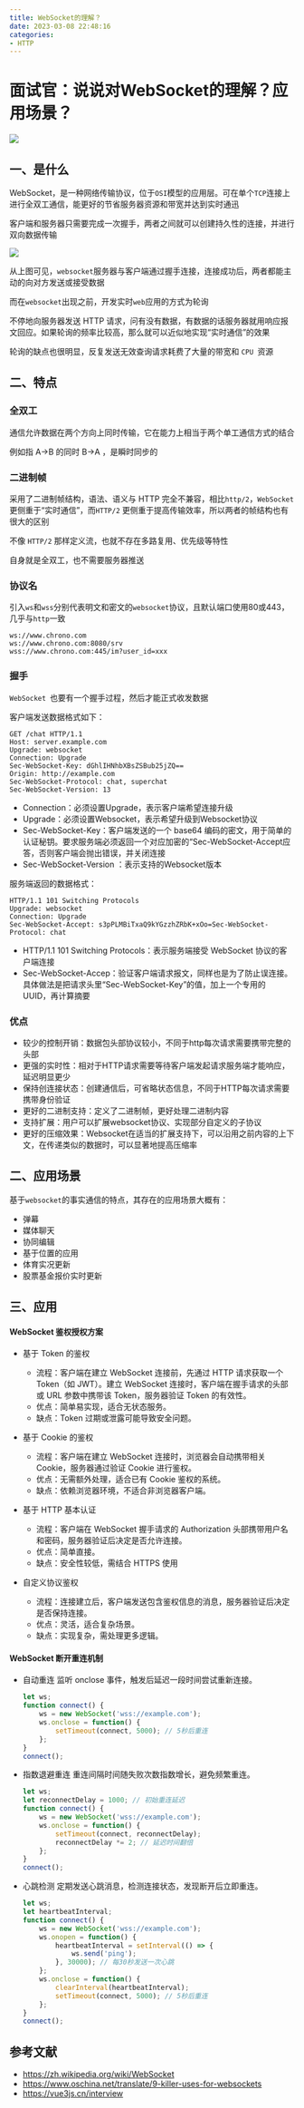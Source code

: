 ```yaml
---
title: WebSocket的理解？
date: 2023-03-08 22:48:16
categories: 
- HTTP
---
```


# 面试官：说说对WebSocket的理解？应用场景？

 ![](https://static.vue-js.com/a358a8c0-c0f1-11eb-ab90-d9ae814b240d.png)

## 一、是什么

WebSocket，是一种网络传输协议，位于`OSI`模型的应用层。可在单个`TCP`连接上进行全双工通信，能更好的节省服务器资源和带宽并达到实时通迅

客户端和服务器只需要完成一次握手，两者之间就可以创建持久性的连接，并进行双向数据传输

 ![](https://static.vue-js.com/ad386e20-c0f1-11eb-85f6-6fac77c0c9b3.png)

从上图可见，`websocket`服务器与客户端通过握手连接，连接成功后，两者都能主动的向对方发送或接受数据

而在`websocket`出现之前，开发实时`web`应用的方式为轮询

不停地向服务器发送 HTTP 请求，问有没有数据，有数据的话服务器就用响应报文回应。如果轮询的频率比较高，那么就可以近似地实现“实时通信”的效果

轮询的缺点也很明显，反复发送无效查询请求耗费了大量的带宽和 `CPU `资源



## 二、特点



### 全双工

通信允许数据在两个方向上同时传输，它在能力上相当于两个单工通信方式的结合

例如指 A→B 的同时 B→A ，是瞬时同步的



### 二进制帧

采用了二进制帧结构，语法、语义与 HTTP 完全不兼容，相比`http/2`，`WebSocket `更侧重于“实时通信”，而`HTTP/2` 更侧重于提高传输效率，所以两者的帧结构也有很大的区别

不像 `HTTP/2` 那样定义流，也就不存在多路复用、优先级等特性

自身就是全双工，也不需要服务器推送





### 协议名

引入`ws`和`wss`分别代表明文和密文的`websocket`协议，且默认端口使用80或443，几乎与`http`一致

```http
ws://www.chrono.com
ws://www.chrono.com:8080/srv
wss://www.chrono.com:445/im?user_id=xxx
```



### 握手

`WebSocket `也要有一个握手过程，然后才能正式收发数据

客户端发送数据格式如下：

```http
GET /chat HTTP/1.1
Host: server.example.com
Upgrade: websocket
Connection: Upgrade
Sec-WebSocket-Key: dGhlIHNhbXBsZSBub25jZQ==
Origin: http://example.com
Sec-WebSocket-Protocol: chat, superchat
Sec-WebSocket-Version: 13
```

- Connection：必须设置Upgrade，表示客户端希望连接升级
- Upgrade：必须设置Websocket，表示希望升级到Websocket协议
- Sec-WebSocket-Key：客户端发送的一个 base64 编码的密文，用于简单的认证秘钥。要求服务端必须返回一个对应加密的“Sec-WebSocket-Accept应答，否则客户端会抛出错误，并关闭连接
- Sec-WebSocket-Version ：表示支持的Websocket版本

服务端返回的数据格式：

```http
HTTP/1.1 101 Switching Protocols
Upgrade: websocket
Connection: Upgrade
Sec-WebSocket-Accept: s3pPLMBiTxaQ9kYGzzhZRbK+xOo=Sec-WebSocket-Protocol: chat
```

- HTTP/1.1 101 Switching Protocols：表示服务端接受 WebSocket 协议的客户端连接
- Sec-WebSocket-Accep：验证客户端请求报文，同样也是为了防止误连接。具体做法是把请求头里“Sec-WebSocket-Key”的值，加上一个专用的 UUID，再计算摘要



### 优点

- 较少的控制开销：数据包头部协议较小，不同于http每次请求需要携带完整的头部
- 更强的实时性：相对于HTTP请求需要等待客户端发起请求服务端才能响应，延迟明显更少
- 保持创连接状态：创建通信后，可省略状态信息，不同于HTTP每次请求需要携带身份验证
- 更好的二进制支持：定义了二进制帧，更好处理二进制内容
- 支持扩展：用户可以扩展websocket协议、实现部分自定义的子协议
- 更好的压缩效果：Websocket在适当的扩展支持下，可以沿用之前内容的上下文，在传递类似的数据时，可以显著地提高压缩率



## 二、应用场景

基于`websocket`的事实通信的特点，其存在的应用场景大概有：

- 弹幕
- 媒体聊天
- 协同编辑
- 基于位置的应用
- 体育实况更新
- 股票基金报价实时更新



## 三、应用

#### WebSocket 鉴权授权方案
- 基于 Token 的鉴权
    - 流程：客户端在建立 WebSocket 连接前，先通过 HTTP 请求获取一个 Token（如 JWT）。建立 WebSocket 连接时，客户端在握手请求的头部或 URL 参数中携带该 Token，服务器验证 Token 的有效性。
    - 优点：简单易实现，适合无状态服务。
    - 缺点：Token 过期或泄露可能导致安全问题。

- 基于 Cookie 的鉴权
    - 流程：客户端在建立 WebSocket 连接时，浏览器会自动携带相关 Cookie，服务器通过验证 Cookie 进行鉴权。
    - 优点：无需额外处理，适合已有 Cookie 鉴权的系统。
    - 缺点：依赖浏览器环境，不适合非浏览器客户端。

- 基于 HTTP 基本认证
    - 流程：客户端在 WebSocket 握手请求的 Authorization 头部携带用户名和密码，服务器验证后决定是否允许连接。
    - 优点：简单直接。
    - 缺点：安全性较低，需结合 HTTPS 使用

- 自定义协议鉴权
    - 流程：连接建立后，客户端发送包含鉴权信息的消息，服务器验证后决定是否保持连接。
    - 优点：灵活，适合复杂场景。
    - 缺点：实现复杂，需处理更多逻辑。



#### WebSocket 断开重连机制
- 自动重连
监听 onclose 事件，触发后延迟一段时间尝试重新连接。

    ```js
    let ws;
    function connect() {
        ws = new WebSocket('wss://example.com');
        ws.onclose = function() {
            setTimeout(connect, 5000); // 5秒后重连
        };
    }
    connect();
    ```

- 指数退避重连
重连间隔时间随失败次数指数增长，避免频繁重连。

    ```js
    let ws;
    let reconnectDelay = 1000; // 初始重连延迟
    function connect() {
        ws = new WebSocket('wss://example.com');
        ws.onclose = function() {
            setTimeout(connect, reconnectDelay);
            reconnectDelay *= 2; // 延迟时间翻倍
        };
    }
    connect();
    ```

- 心跳检测
定期发送心跳消息，检测连接状态，发现断开后立即重连。

    ```js
    let ws;
    let heartbeatInterval;
    function connect() {
        ws = new WebSocket('wss://example.com');
        ws.onopen = function() {
            heartbeatInterval = setInterval(() => {
                ws.send('ping');
            }, 30000); // 每30秒发送一次心跳
        };
        ws.onclose = function() {
            clearInterval(heartbeatInterval);
            setTimeout(connect, 5000); // 5秒后重连
        };
    }
    connect();
    ```




## 参考文献

- https://zh.wikipedia.org/wiki/WebSocket
- https://www.oschina.net/translate/9-killer-uses-for-websockets
- https://vue3js.cn/interview